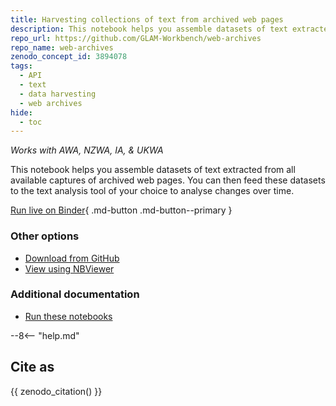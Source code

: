 ```yaml
---
title: Harvesting collections of text from archived web pages
description: This notebook helps you assemble datasets of text extracted from all available captures of archived web pages. You can then feed these datasets to the text analysis tool of your choice to analyse changes over time.
repo_url: https://github.com/GLAM-Workbench/web-archives
repo_name: web-archives
zenodo_concept_id: 3894078
tags:
  - API
  - text
  - data harvesting
  - web archives
hide:
  - toc
---
```


*Works with AWA, NZWA, IA, & UKWA*

This notebook helps you assemble datasets of text extracted from all available captures of archived web pages. You can then feed these datasets to the text analysis tool of your choice to analyse changes over time.

[Run live on Binder](https://mybinder.org/v2/gh/GLAM-Workbench/web-archives/master?urlpath=/lab/tree/getting_text_from_web_pages.ipynb){ .md-button .md-button--primary }

### Other options

* [Download from GitHub](https://github.com/GLAM-Workbench/web-archives/blob/master/getting_text_from_web_pages.ipynb)
* [View using NBViewer](https://nbviewer.jupyter.org/github/GLAM-Workbench/web-archives/blob/master/getting_text_from_web_pages.ipynb)

### Additional documentation

* [Run these notebooks](../#run-these-notebooks)

--8<-- "help.md"

## Cite as

{{ zenodo_citation() }}